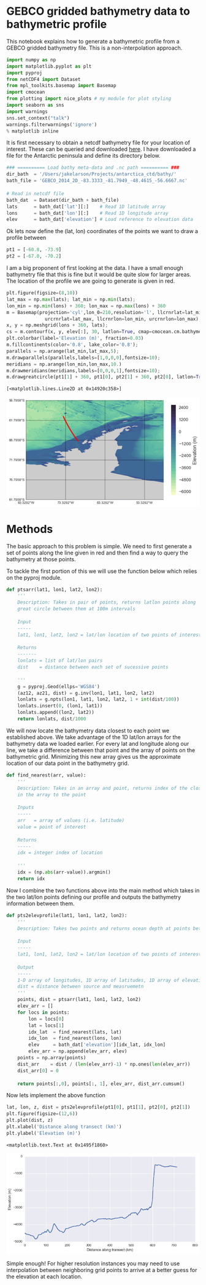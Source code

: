 
# GEBCO gridded bathymetry data to bathymetric profile
This notebook explains how to generate a bathymetric profile from a GEBCO gridded bathymetry file.  This is a non-interpolation approach.  


```python
import numpy as np
import matplotlib.pyplot as plt
import pyproj
from netCDF4 import Dataset
from mpl_toolkits.basemap import Basemap
import cmocean
from plotting import nice_plots # my module for plot styling 
import seaborn as sns
import warnings
sns.set_context("talk")
warnings.filterwarnings('ignore')
% matplotlib inline
```

It is first necessary to obtain a netcdf bathymetry file for your location of interest.  These can be queried and downloaded [here](http://www.gebco.net/data_and_products/gridded_bathymetry_data/).  I have downloaded a file for the Antarctic peninsula and define its directory below.


```python
### ========== Load bathy meta-data and .nc path ========== ###
dir_bath  = '/Users/jakelarson/Projects/antarctica_ctd/bathy/'
bath_file = 'GEBCO_2014_2D_-83.3333_-81.7949_-48.4615_-56.6667.nc' 

# Read in netcdf file 
bath_dat  = Dataset(dir_bath + bath_file)
lats      = bath_dat['lat'][:]    # Read 1D latitude array
lons      = bath_dat['lon'][:]    # Read 1D longitude array
elev      = bath_dat['elevation'] # Load reference to elevation data
```

Ok lets now define the (lat, lon) coordinates of the points we want to draw a profile between


```python
pt1 = [-60.8, -73.9]
pt2 = [-67.0, -70.2]
```

I am a big proponent of first looking at the data.  I have a small enough bathymetry file that this is fine but it would be quite slow for larger areas.  The location of the profile we are going to generate is given in red.


```python
plt.figure(figsize=(8,10))
lat_max = np.max(lats); lat_min = np.min(lats); 
lon_min = np.min(lons) + 360; lon_max = np.max(lons) + 360
m = Basemap(projection='cyl',lon_0=210,resolution='l', llcrnrlat=lat_min,
              urcrnrlat=lat_max, llcrnrlon=lon_min, urcrnrlon=lon_max);
x, y = np.meshgrid(lons + 360, lats);
cs = m.contourf(x, y, elev[:], 30, latlon=True, cmap=cmocean.cm.bathymetry)
plt.colorbar(label='Elevation (m)', fraction=0.03)
m.fillcontinents(color='0.8', lake_color='0.8');
parallels = np.arange(lat_min,lat_max,5);
m.drawparallels(parallels,labels=[1,0,0,0],fontsize=10);
meridians = np.arange(lon_min,lon_max,10.)
m.drawmeridians(meridians,labels=[0,0,0,1],fontsize=10);
m.drawgreatcircle(pt1[1] + 360, pt1[0], pt2[1] + 360, pt2[0], latlon=True, c='r', lw=3)
```




    [<matplotlib.lines.Line2D at 0x14920c358>]




![png](output_7_1.png)


# Methods
The basic approach to this problem is simple.  We need to first generate a set of points along the line given in red and then find a way to query the bathymetry at those points.

To tackle the first portion of this we will use the function below which relies on the pyproj module.


```python
def ptsarr(lat1, lon1, lat2, lon2):
    '''
    Description: Takes in pair of points, returns latlon points along 
    great circle between them at 100m intervals

    Input
    -----
    lat1, lon1, lat2, lon2 = lat/lon location of two points of interest (-90 < lat <90,  -180 < lon < 180)

    Returns
    -------
    lonlats = list of lat/lon pairs
    dist    = distance between each set of sucessive points

    '''
    g = pyproj.Geod(ellps='WGS84')
    (az12, az21, dist) = g.inv(lon1, lat1, lon2, lat2)
    lonlats = g.npts(lon1, lat1, lon2, lat2, 1 + int(dist/100))
    lonlats.insert(0, (lon1, lat1))
    lonlats.append((lon2, lat2))
    return lonlats, dist/1000
```

We will now locate the bathymetry data closest to each point we established above.  We take advantage of the 1D lat/lon arrays for the bathymetry data we loaded earlier.  For every lat and longitude along our line, we take a difference between that point and the array of points on the bathymetric grid.  Minimizing this new array gives us the approximate location of our data point in the bathymetry grid.


```python
def find_nearest(arr, value):
    '''
    Description: Takes in an array and point, returns index of the closest location 
    in the array to the point

    Inputs
    -----
    arr   = array of values (i.e. latitude)
    value = point of interest

    Returns
    -----
    idx = integer index of location 

    '''
    idx = (np.abs(arr-value)).argmin()
    return idx
```

Now I combine the two functions above into the main method which takes in the two lat/lon points defining our profile and outputs the bathymetry information between them.  


```python
def pts2elevprofile(lat1, lon1, lat2, lon2):
    '''
    Description: Takes two points and returns ocean depth at points between them

    Input
    -----
    lat1, lon1, lat2, lon2 = lat/lon location of two points of interest (-90 < lat <90,  -180 < lon < 180)

    Output
    -----
    1-D array of longitudes, 1D array of latitudes, 1D array of elevations
    dist = distance between source and measruemetn 
    '''
    points, dist = ptsarr(lat1, lon1, lat2, lon2)
    elev_arr = []
    for locs in points:
        lon = locs[0]
        lat = locs[1]
        idx_lat  = find_nearest(lats, lat)
        idx_lon  = find_nearest(lons, lon)
        elev     = bath_dat['elevation'][idx_lat, idx_lon]
        elev_arr = np.append(elev_arr, elev)
    points = np.array(points)
    dist_arr    = dist / (len(elev_arr)-1) * np.ones(len(elev_arr))
    dist_arr[0] = 0

    return points[:,0], points[:, 1], elev_arr, dist_arr.cumsum()
```

Now lets implement the above function


```python
lat, lon, z, dist = pts2elevprofile(pt1[0], pt1[1], pt2[0], pt2[1])
plt.figure(figsize=(12,6))
plt.plot(dist, z)
plt.xlabel('Distance along transect (km)')
plt.ylabel('Elevation (m)')
```




    <matplotlib.text.Text at 0x1495f1860>




![png](output_15_1.png)


Simple enough!  For higher resolution instances you may need to use interpolation between neighboring grid points to arrive at a better guess for the elevation at each location.
